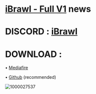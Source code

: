 # [iBrawl - Full V1](https://github.com/TheLaval/iBrawl/releases/tag/v1.0.0-full) news
# DISCORD : [iBrawl](https://dsc.gg/ibrawl)
# DOWNLOAD :
• [Mediafire](https://www.mediafire.com/file/4kts468nkjkrdc2/iBrawl+Full+V1.apk/file)

• [Github](https://github.com/TheLaval/iBrawl/releases/download/v1.0.0-full/iBrawl.Full.V1.apk) (recommended)

![1000027537](https://github.com/user-attachments/assets/f3cc0697-320c-400b-a9a1-92eb70797950)




